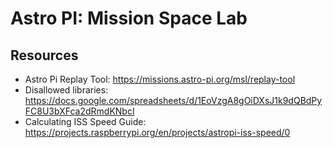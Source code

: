 # Astro PI: Mission Space Lab

## Resources
- Astro Pi Replay Tool: https://missions.astro-pi.org/msl/replay-tool
- Disallowed libraries: https://docs.google.com/spreadsheets/d/1EoVzgA8gOiDXsJ1k9dQBdPyFC8U3bXFca2dRmdKNbcI
- Calculating ISS Speed Guide: https://projects.raspberrypi.org/en/projects/astropi-iss-speed/0
